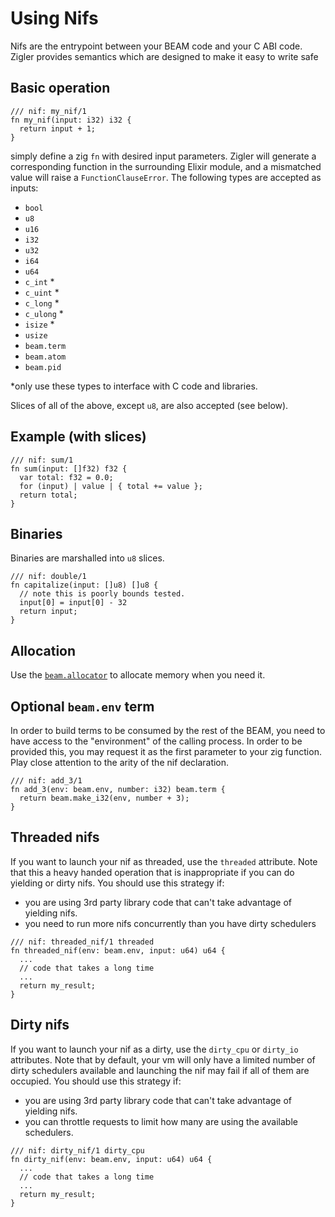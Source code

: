 # Using Nifs

Nifs are the entrypoint between your BEAM code and your C ABI code.
Zigler provides semantics which are designed to make it easy to write
safe

## Basic operation

```zig
/// nif: my_nif/1
fn my_nif(input: i32) i32 {
  return input + 1;
}
```

simply define a zig `fn` with desired input parameters.  Zigler will
generate a corresponding function in the surrounding Elixir module,
and a mismatched value will raise a `FunctionClauseError`.  The
following types are accepted as inputs:

- `bool`
- `u8`
- `u16`
- `i32`
- `u32`
- `i64`
- `u64`
- `c_int` *
- `c_uint` *
- `c_long` *
- `c_ulong` *
- `isize`  *
- `usize`
- `beam.term`
- `beam.atom`
- `beam.pid`

*only use these types to interface with C code and libraries.

Slices of all of the above, except `u8`, are also accepted (see below).

## Example (with slices)

```zig
/// nif: sum/1
fn sum(input: []f32) f32 {
  var total: f32 = 0.0;
  for (input) | value | { total += value };
  return total;
}
```

## Binaries

Binaries are marshalled into `u8` slices.

```zig
/// nif: double/1
fn capitalize(input: []u8) []u8 {
  // note this is poorly bounds tested.
  input[0] = input[0] - 32
  return input;
}
```

## Allocation

Use the [`beam.allocator`](beam.html#module-the-beam-allocator) to
allocate memory when you need it.

## Optional `beam.env` term

In order to build terms to be consumed by the rest of the BEAM, you need
to have access to the "environment" of the calling process.  In order
to be provided this, you may request it as the first parameter to your
zig function.  Play close attention to the arity of the nif declaration.

```zig
/// nif: add_3/1
fn add_3(env: beam.env, number: i32) beam.term {
  return beam.make_i32(env, number + 3);
}
```

## Threaded nifs

If you want to launch your nif as threaded, use the `threaded` attribute.  Note that
this a heavy handed operation that is inappropriate if you can do yielding or dirty
nifs.  You should use this strategy if:

- you are using 3rd party library code that can't take advantage of yielding nifs.
- you need to run more nifs concurrently than you have dirty schedulers

```zig
/// nif: threaded_nif/1 threaded
fn threaded_nif(env: beam.env, input: u64) u64 {
  ...
  // code that takes a long time
  ...
  return my_result;
}
```

## Dirty nifs

If you want to launch your nif as a dirty, use the `dirty_cpu` or `dirty_io` attributes.
Note that by default, your vm will only have a limited number of dirty schedulers
available and launching the nif may fail if all of them are occupied.  You should use
this strategy if:

- you are using 3rd party library code that can't take advantage of yielding nifs.
- you can throttle requests to limit how many are using the available schedulers.

```zig
/// nif: dirty_nif/1 dirty_cpu
fn dirty_nif(env: beam.env, input: u64) u64 {
  ...
  // code that takes a long time
  ...
  return my_result;
}
```
